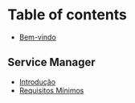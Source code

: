 # Table of contents

* [Bem-vindo](README.md)

## Service Manager

* [Introdução](service-manager/introducao.md)
* [Requisitos Mínimos](service-manager/requisitos-minimos.md)
